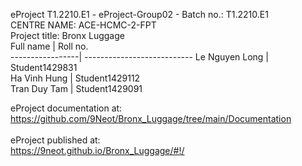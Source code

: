 eProject T1.2210.E1 - eProject-Group02 - Batch no.: T1.2210.E1 <br /> 
CENTRE NAME: ACE-HCMC-2-FPT<br /> 
Project title: Bronx Luggage<br /> 
  Full name        |         Roll no.         <br /> 
  -----------------| ---------------------------
  Le Nguyen Long   |         Student1429831<br /> 
  Ha Vinh Hung     |         Student1429112<br /> 
  Tran Duy Tam     |         Student1429091<br /> 

eProject documentation at:<br /> 
https://github.com/9Neot/Bronx_Luggage/tree/main/Documentation<br /> 
<br /> 
eProject published at:<br /> 
https://9neot.github.io/Bronx_Luggage/#!/<br /> 
